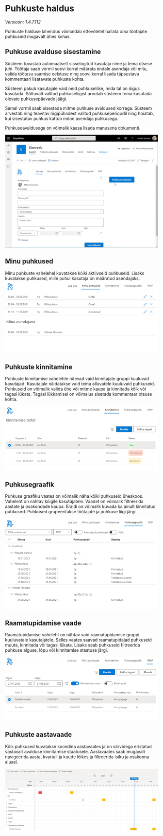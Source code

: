 # Puhkuste haldus
*Versioon: 1.4.7.112*

Puhkuste halduse lahendus võimaldab ettevõtetel hallata oma töötajate puhkuseid mugavalt ühes kohas.

## Puhkuse avalduse sisestamine
Süsteem tuvastab automaatselt sisselogitud kasutaja nime ja tema otsese juhi.
Töötaja saab vormil soovi korral määrata endale asendaja või mitu, valida töötasu saamise eelstuse ning soovi korral lisada täpsustava kommentaari lisatavate puhkuste kohta.

 Süsteem pakub kasutajale vaid neid puhkuseliike, mida tal on õigus kasutada. Sõltuvalt valitud puhkuseliigist arvutab süsteem tema kasutada olevate puhkusepäevade jäägi. 
 
 Samal vormil saab sisestada mitme puhkuse avaldused korraga. Süsteem arvestab ning teavitav riigipühadest valitud puhkuseperioodil ning hoiatab, kui sisestatav puhkus kattub mõne asendaja puhkusega. 
 
 Puhkuseavaldusega on võimalik kaasa lisada manusena dokumenti.
 
![](images/vacations/insertVacation.gif)


## Minu puhkused

Minu puhkuste vahelehel kuvatakse kóiki aktiivseid puhkuseid. Lisaks kuvatakse puhkused, mille puhul kasutaja on määratud asendajaks.
![](images/vacations/my-vacations.png)

## Puhkuste kinnitamine

Puhkuste kinnitamise vahelehte näevad vaid kinnitajate gruppi kuuluvad kasutajad. Kasutajale näidatakse vaid tema alluvatele kuuluvaid puhkuseid. Puhkuseid on võimalik valida ühe või mitme kaupa ja kinnitada kõik või tagasi lükata. Tagasi lükkamisel on võimalus sisetada kommentaar otsuse kohta.

![](images/vacations/approval.png)

## Puhkusegraafik

Puhkuse graafiku vaates on võimalik näha kõiki puhkuseid üheskoos. Vaheleht on nähtav kõigile kasutajatele. Vaadet on võimalik filtreerida aastate ja osakondade kaupa. Eraldi on võimalik kuvada ka ainult kinnitatud puhkused. Puhkused grupeeritakse töötajate ja puhkuse liigi järgi.

![](images/vacations/schedule.png)

## Raamatupidamise vaade

Raamatupidamise vaheleht on nähtav vaid raamatupidamise gruppi kuuluvatele kasutajatele. Selles vaates saavad raamatupidajad puhkuseid muuta, kinnitada või tagasi lükata. Lisaks saab puhkuseid filtreerida puhkuse alguse, lõpu või kinnitamise staatuse järgi.

![](images/vacations/accounting.png)

## Puhkuste aastavaade
Kõik puhkused kuvatakse koondina aastavaates ja on värvidega eristatud vastavalt avalduse kinnitamise staatusele. Aastavaates saab mugavalt navigeerida aasta, kvartali ja kuude lõikes ja filtreerida isiku ja osakonna alusel.

![](images/vacations/yearview.png)
